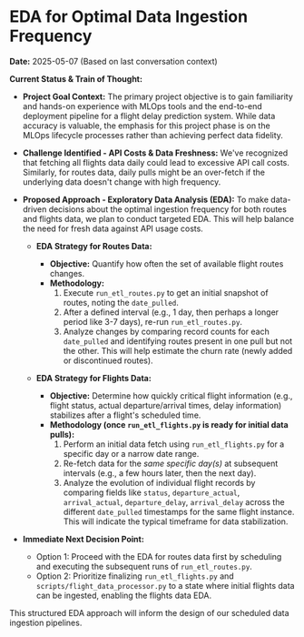 # EDA for Optimal Data Ingestion Frequency

**Date:** 2025-05-07 (Based on last conversation context)

**Current Status & Train of Thought:**

*   **Project Goal Context:** The primary project objective is to gain familiarity and hands-on experience with MLOps tools and the end-to-end deployment pipeline for a flight delay prediction system. While data accuracy is valuable, the emphasis for this project phase is on the MLOps lifecycle processes rather than achieving perfect data fidelity.
*   **Challenge Identified - API Costs & Data Freshness:** We've recognized that fetching all flights data daily could lead to excessive API call costs. Similarly, for routes data, daily pulls might be an over-fetch if the underlying data doesn't change with high frequency.
*   **Proposed Approach - Exploratory Data Analysis (EDA):** To make data-driven decisions about the optimal ingestion frequency for both routes and flights data, we plan to conduct targeted EDA. This will help balance the need for fresh data against API usage costs.

    *   **EDA Strategy for Routes Data:**
        *   **Objective:** Quantify how often the set of available flight routes changes.
        *   **Methodology:**
            1.  Execute `run_etl_routes.py` to get an initial snapshot of routes, noting the `date_pulled`.
            2.  After a defined interval (e.g., 1 day, then perhaps a longer period like 3-7 days), re-run `run_etl_routes.py`.
            3.  Analyze changes by comparing record counts for each `date_pulled` and identifying routes present in one pull but not the other. This will help estimate the churn rate (newly added or discontinued routes).

    *   **EDA Strategy for Flights Data:**
        *   **Objective:** Determine how quickly critical flight information (e.g., flight status, actual departure/arrival times, delay information) stabilizes after a flight's scheduled time.
        *   **Methodology (once `run_etl_flights.py` is ready for initial data pulls):**
            1.  Perform an initial data fetch using `run_etl_flights.py` for a specific day or a narrow date range.
            2.  Re-fetch data for the *same specific day(s)* at subsequent intervals (e.g., a few hours later, then the next day).
            3.  Analyze the evolution of individual flight records by comparing fields like `status`, `departure_actual`, `arrival_actual`, `departure_delay`, `arrival_delay` across the different `date_pulled` timestamps for the same flight instance. This will indicate the typical timeframe for data stabilization.

*   **Immediate Next Decision Point:**
    *   Option 1: Proceed with the EDA for routes data first by scheduling and executing the subsequent runs of `run_etl_routes.py`.
    *   Option 2: Prioritize finalizing `run_etl_flights.py` and `scripts/flight_data_processor.py` to a state where initial flights data can be ingested, enabling the flights data EDA.

This structured EDA approach will inform the design of our scheduled data ingestion pipelines. 